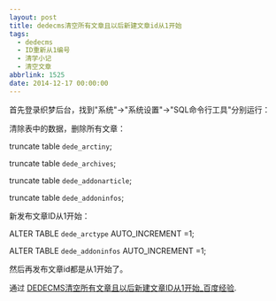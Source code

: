 ```yaml
---
layout: post
title: dedecms清空所有文章且以后新建文章id从1开始
tags:
  - dedecms
  - ID重新从1编号
  - 清学小记
  - 清空文章
abbrlink: 1525
date: 2014-12-17 00:00:00
---
```


<!-- build time:Sat Jun 23 2018 12:05:15 GMT+0800 (中国标准时间) -->

首先登录织梦后台，找到"系统"→"系统设置"→"SQL命令行工具"分别运行：

清除表中的数据，删除所有文章：

truncate table `dede_arctiny`;

truncate table `dede_archives`;

truncate table `dede_addonarticle`;

truncate table `dede_addoninfos`;

新发布文章ID从1开始：

ALTER TABLE `dede_arctype` AUTO_INCREMENT =1;

ALTER TABLE `dede_addoninfos` AUTO_INCREMENT =1;

然后再发布文章id都是从1开始了。

通过 [DEDECMS清空所有文章且以后新建文章ID从1开始_百度经验](http://jingyan.baidu.com/article/67508eb4d015e39cca1ce41f.html).
<!-- rebuild by neat -->